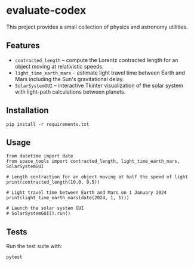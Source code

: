 # evaluate-codex

This project provides a small collection of physics and astronomy utilities.

## Features

- `contracted_length` – compute the Lorentz contracted length for an object moving at relativistic speeds.
- `light_time_earth_mars` – estimate light travel time between Earth and Mars including the Sun's gravitational delay.
- `SolarSystemGUI` – interactive Tkinter visualization of the solar system with light-path calculations between planets.

## Installation

```
pip install -r requirements.txt
```

## Usage

```
from datetime import date
from space_tools import contracted_length, light_time_earth_mars, SolarSystemGUI

# Length contraction for an object moving at half the speed of light
print(contracted_length(10.0, 0.5))

# Light travel time between Earth and Mars on 1 January 2024
print(light_time_earth_mars(date(2024, 1, 1)))

# Launch the solar system GUI
# SolarSystemGUI().run()
```

## Tests

Run the test suite with:

```
pytest
```
